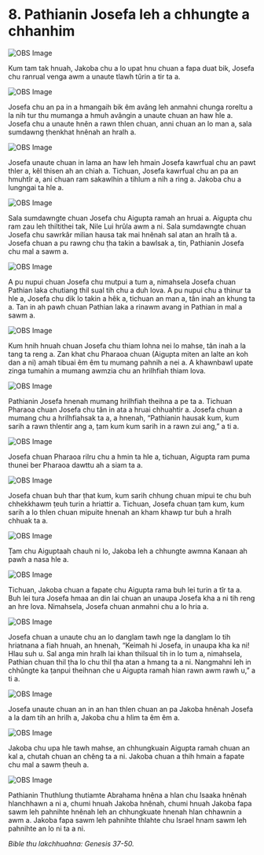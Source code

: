 # 8. Pathianin Josefa leh a chhungte a chhanhim #

![OBS Image](https://cdn.door43.org/obs/jpg/360px/obs-en-08-01.jpg)

Kum tam tak hnuah, Jakoba chu a lo upat hnu chuan a fapa duat bik, Josefa chu ranrual venga awm a unaute tlawh tûrin a tir ta a.

![OBS Image](https://cdn.door43.org/obs/jpg/360px/obs-en-08-02.jpg)

Josefa chu an pa in a hmangaih bik êm avâng leh anmahni chunga roreltu a la nih tur thu mumanga a hmuh avângin a unaute chuan an haw hle a. Josefa chu a unaute hnên a rawn thlen chuan, anni chuan an lo man a, sala sumdawng ṭhenkhat hnênah an hralh a.

![OBS Image](https://cdn.door43.org/obs/jpg/360px/obs-en-08-03.jpg)

Josefa unaute chuan in lama an haw leh hmain Josefa kawrfual chu an pawt thler a, kêl thisen ah an chiah a. Tichuan, Josefa kawrfual chu an pa an hmuhtîr a, ani chuan ram sakawlhin a tihlum a nih a ring a. Jakoba chu a lungngai ta hle a.

![OBS Image](https://cdn.door43.org/obs/jpg/360px/obs-en-08-04.jpg)

Sala sumdawngte chuan Josefa chu Aigupta ramah an hruai a. Aigupta chu ram zau leh thiltithei tak, Nile Lui hrûla awm a ni. Sala sumdawngte chuan Josefa chu sawrkâr milian hausa tak mai hnênah sal atan an hralh tâ a. Josefa chuan a pu rawng chu ṭha takin a bawlsak a, tin, Pathianin Josefa chu mal a sawm a.

![OBS Image](https://cdn.door43.org/obs/jpg/360px/obs-en-08-05.jpg)

A pu nupui chuan Josefa chu mutpui a tum a, nimahsela Josefa chuan Pathian laka chutiang thil sual tih chu a duh lova. A pu nupui chu a thinur ta hle a, Josefa chu dik lo takin a hêk a, tichuan an man a, tân inah an khung ta a. Tan in ah pawh chuan Pathian laka a rinawm avang in Pathian in mal a sawm a.

![OBS Image](https://cdn.door43.org/obs/jpg/360px/obs-en-08-06.jpg)

Kum hnih hnuah chuan Josefa chu thiam lohna nei lo mahse, tân inah a la tang ta reng a. Zan khat chu Pharaoa chuan (Aigupta miten an lalte an koh dan a ni) amah tibuai êm êm tu mumang pahnih a nei a. A khawnbawl upate zinga tumahin a mumang awmzia chu an hrilhfiah thiam lova.

![OBS Image](https://cdn.door43.org/obs/jpg/360px/obs-en-08-07.jpg)

Pathianin Josefa hnenah mumang hrilhfiah theihna a pe ta a. Tichuan Pharaoa chuan Josefa chu tân in ata a hruai chhuahtir a. Josefa chuan a mumang chu a hrilhfiahsak ta a, a hnenah, “Pathianin hausak kum, kum sarih a rawn thlentir ang a, ṭam kum kum sarih in a rawn zui ang,” a ti a.

![OBS Image](https://cdn.door43.org/obs/jpg/360px/obs-en-08-08.jpg)

Josefa chuan Pharaoa rilru chu a hmin ta hle a, tichuan, Aigupta ram puma thunei ber Pharaoa dawttu ah a siam ta a.

![OBS Image](https://cdn.door43.org/obs/jpg/360px/obs-en-08-09.jpg)

Josefa chuan buh thar ṭhat kum, kum sarih chhung chuan mipui te chu buh chhekkhawm ṭeuh turin a hriattir a. Tichuan, Josefa chuan ṭam kum, kum sarih a lo thlen chuan mipuite hnenah an kham khawp tur buh a hralh chhuak ta a.

![OBS Image](https://cdn.door43.org/obs/jpg/360px/obs-en-08-10.jpg)

Ṭam chu Aiguptaah chauh ni lo, Jakoba leh a chhungte awmna Kanaan ah pawh a nasa hle a.

![OBS Image](https://cdn.door43.org/obs/jpg/360px/obs-en-08-11.jpg)

Tichuan, Jakoba chuan a fapate chu Aigupta rama buh lei turin a tîr ta a. Buh lei tura Josefa hmaa an din lai chuan an unaupa Josefa kha a ni tih reng an hre lova. Nimahsela, Josefa chuan anmahni chu a lo hria a.

![OBS Image](https://cdn.door43.org/obs/jpg/360px/obs-en-08-12.jpg)

Josefa chuan a unaute chu an lo danglam tawh nge la danglam lo tih hriatnana a fiah hnuah, an hnenah, “Keimah hi Josefa, in unaupa kha ka ni! Hlau suh u. Sal anga min hralh lai khan thilsual tih in lo tum a, nimahsela, Pathian chuan thil ṭha lo chu thil ṭha atan a hmang ta a ni. Nangmahni leh in chhûngte ka ṭanpui theihnan che u Aigupta ramah hian rawn awm rawh u,” a ti a.

![OBS Image](https://cdn.door43.org/obs/jpg/360px/obs-en-08-13.jpg)

Josefa unaute chuan an in an han thlen chuan an pa Jakoba hnênah Josefa a la dam tih an hrilh a, Jakoba chu a hlim ta êm êm a.

![OBS Image](https://cdn.door43.org/obs/jpg/360px/obs-en-08-14.jpg)

Jakoba chu upa hle tawh mahse, an chhungkuain Aigupta ramah chuan an kal a, chutah chuan an chêng ta a ni. Jakoba chuan a thih hmain a fapate chu mal a sawm ṭheuh a.

![OBS Image](https://cdn.door43.org/obs/jpg/360px/obs-en-08-15.jpg)

Pathianin Thuthlung thutiamte Abrahama hnêna a hlan chu Isaaka hnênah hlanchhawn a ni a, chumi hnuah Jakoba hnênah, chumi hnuah Jakoba fapa sawm leh pahnihte hnênah leh an chhungkuate hnenah hlan chhawnin a awm a. Jakoba fapa sawm leh pahnihte thlahte chu Israel hnam sawm leh pahnihte an lo ni ta a ni.

_Bible thu lakchhuahna: Genesis 37-50._

